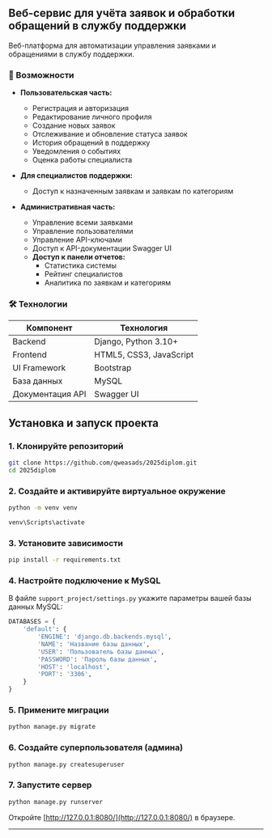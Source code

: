 ## Веб-сервис для учёта заявок и обработки обращений в службу поддержки

Веб-платформа для автоматизации управления заявками и обращениями в службу поддержки.

### 📌 Возможности

*   **Пользовательская часть:**
    *   Регистрация и авторизация
    *   Редактирование личного профиля
    *   Создание новых заявок
    *   Отслеживание и обновление статуса заявок
    *   История обращений в поддержку
    *   Уведомления о событиях
    *   Оценка работы специалиста

*   **Для специалистов поддержки:**
    *   Доступ к назначенным заявкам и заявкам по категориям

*   **Административная часть:**
    *   Управление всеми заявками
    *   Управление пользователями
    *   Управление API-ключами
    *   Доступ к API-документации Swagger UI
    *   **Доступ к панели отчетов:**
        *   Статистика системы
        *   Рейтинг специалистов
        *   Аналитика по заявкам и категориям

### 🛠️ Технологии

| Компонент    | Технология              |
|--------------|-------------------------|
| Backend      | Django, Python 3.10+    |
| Frontend     | HTML5, CSS3, JavaScript |
| UI Framework | Bootstrap               |
| База данных  | MySQL                   |
| Документация API | Swagger UI          |


## Установка и запуск проекта

### 1. Клонируйте репозиторий
```bash
git clone https://github.com/qweasads/2025diplom.git
cd 2025diplom
```

### 2. Создайте и активируйте виртуальное окружение
```bash
python -m venv venv

venv\Scripts\activate
```

### 3. Установите зависимости
```bash
pip install -r requirements.txt
```

### 4. Настройте подключение к MySQL
В файле `support_project/settings.py` укажите параметры вашей базы данных MySQL:
```python
DATABASES = {
    'default': {
        'ENGINE': 'django.db.backends.mysql',
        'NAME': 'Название базы данных',
        'USER': 'Пользователь базы данных',
        'PASSWORD': 'Пароль базы данных',
        'HOST': 'localhost',
        'PORT': '3306',
    }
}
```

### 5. Примените миграции
```bash
python manage.py migrate
```

### 6. Создайте суперпользователя (админа)
```bash
python manage.py createsuperuser
```

### 7. Запустите сервер
```bash
python manage.py runserver
```

Откройте [http://127.0.0.1:8080/](http://127.0.0.1:8080/) в браузере.

---